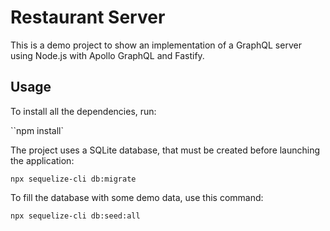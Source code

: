 # Restaurant Server

This is a demo project to show an implementation of a GraphQL server using Node.js with
Apollo GraphQL and Fastify.

## Usage

To install all the dependencies, run:

``npm install`

The project uses a SQLite database, that must be created before launching the application:

`npx sequelize-cli db:migrate`

To fill the database with some demo data, use this command:

`npx sequelize-cli db:seed:all`
